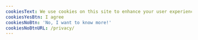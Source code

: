 ```yaml
---
cookiesText: We use cookies on this site to enhance your user experience.
cookiesYesBtn: I agree
cookiesNoBtn: 'No, I want to know more!'
cookiesNoBtnURL: /privacy/
---
```


